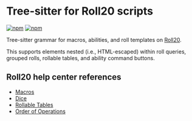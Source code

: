 # Tree-sitter for Roll20 scripts
[![npm](https://img.shields.io/npm/v/tree-sitter-roll20-script)](https://www.npmjs.com/package/tree-sitter-roll20-script) [![npm](https://img.shields.io/npm/dt/tree-sitter-roll20-script)](https://www.npmjs.com/package/tree-sitter-roll20-script)

Tree-sitter grammar for macros, abilities, and roll templates on [Roll20](https://roll20.net/).

This supports elements nested (i.e., HTML-escaped) within roll queries, grouped rolls, rollable tables, and ability command buttons.

## Roll20 help center references
- [Macros](https://help.roll20.net/hc/en-us/articles/360037256794-Macros)
- [Dice](https://help.roll20.net/hc/en-us/articles/360037773133-Dice-Reference)
- [Rollable Tables](https://help.roll20.net/hc/en-us/articles/360039178754-Collections#Collections-UsingyourRollableTable)
- [Order of Operations](https://help.roll20.net/hc/en-us/articles/360037773133-Dice-Reference#DiceReference-OrderofOperations)
